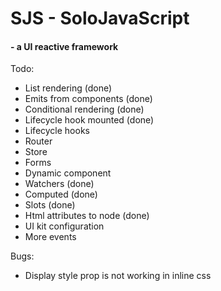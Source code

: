 # SJS - SoloJavaScript

#### - a UI reactive framework


Todo:

- List rendering (done)
- Emits from components (done)
- Conditional rendering (done)
- Lifecycle hook mounted (done)
- Lifecycle hooks
- Router
- Store
- Forms
- Dynamic component
- Watchers (done)
- Computed (done)
- Slots (done)
- Html attributes to node (done)
- UI kit configuration
- More events


Bugs:

- Display style prop is not working in inline css 